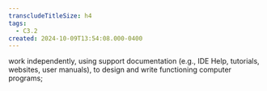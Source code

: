 ```yaml
---
transcludeTitleSize: h4
tags:
  - C3.2
created: 2024-10-09T13:54:08.000-0400
---
```

work independently, using support documentation (e.g., IDE Help, tutorials, websites, user manuals), to design and write functioning computer programs;